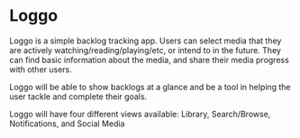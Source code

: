 # Loggo
Loggo is a simple backlog tracking app. Users can select media that they are actively watching/reading/playing/etc, or intend to in the future. They can find basic information about the media, and share their media progress with other users.

Loggo will be able to show backlogs at a glance and be a tool in helping the user tackle and complete their goals.

Loggo will have four different views available: Library, Search/Browse, Notifications, and Social Media